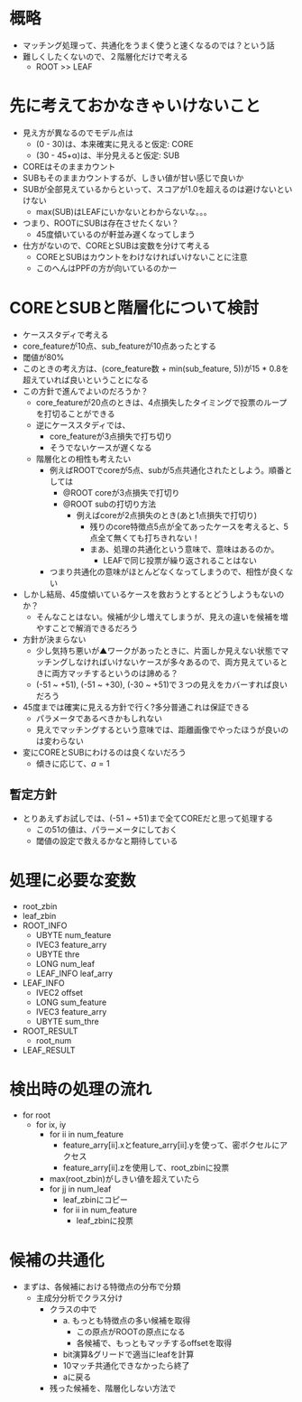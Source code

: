 # 概略

* マッチング処理って、共通化をうまく使うと速くなるのでは？という話
* 難しくしたくないので、２階層化だけで考える
  * ROOT >> LEAF

# 先に考えておかなきゃいけないこと

* 見え方が異なるのでモデル点は
  * (0 - 30)は、本来確実に見えると仮定: CORE
  * (30 - 45+α)は、半分見えると仮定: SUB
* COREはそのままカウント
* SUBもそのままカウントするが、しきい値が甘い感じで良いか
* SUBが全部見えているからといって、スコアが1.0を超えるのは避けないといけない
  * max(SUB)はLEAFにいかないとわからないな。。。
* つまり、ROOTにSUBは存在させたくない？
  * 45度傾いているのが軒並み遅くなってしまう
* 仕方がないので、COREとSUBは変数を分けて考える
  * COREとSUBはカウントをわけなければいけないことに注意
  * このへんはPPFの方が向いているのかー
  
# COREとSUBと階層化について検討

* ケーススタディで考える
* core_featureが10点、sub_featureが10点あったとする
* 閾値が80%
* このときの考え方は、(core_feature数 + min(sub_feature, 5))が15 * 0.8を超えていれば良いということになる
* この方針で進んでよいのだろうか？
  * core_featureが20点のときは、4点損失したタイミングで投票のループを打切ることができる
  * 逆にケーススタディでは、
	* core_featureが3点損失で打ち切り
	* そうでないケースが遅くなる
  * 階層化との相性も考えたい
	* 例えばROOTでcoreが5点、subが5点共通化されたとしよう。順番としては
	  * @ROOT coreが3点損失で打切り
	  * @ROOT subの打切り方法
		* 例えばcoreが2点損失のとき(あと1点損失で打切り)
		  * 残りのcore特徴点5点が全てあったケースを考えると、5点全て無くても打ちきれない！
		  * まあ、処理の共通化という意味で、意味はあるのか。
			* LEAFで同じ投票が繰り返されることはない
	* つまり共通化の意味がほとんどなくなってしまうので、相性が良くない
* しかし結局、45度傾いているケースを救おうとするとどうしようもないのか？
  * そんなことはない。候補が少し増えてしまうが、見えの違いを候補を増やすことで解消できるだろう
* 方針が決まらない
  * 少し気持ち悪いが▲ワークがあったときに、片面しか見えない状態でマッチングしなければいけないケースが多々あるので、両方見えているときに両方マッチするというのは諦める？
  * (-51 ~ +51), (-51 ~ +30), (-30 ~ +51)で３つの見えをカバーすれば良いだろう
* 45度までは確実に見える方針で行く?多分普通これは保証できる
  * パラメータであるべきかもしれない
  * 見えでマッチングするという意味では、距離画像でやったほうが良いのは変わらない
* 変にCOREとSUBにわけるのは良くないだろう
	* 傾きに応じて、$a = 1$

## 暫定方針

* とりあえずお試しでは、(-51 ~ +51)まで全てCOREだと思って処理する
  * この51の値は、パラーメータにしておく
  * 閾値の設定で救えるかなと期待している

# 処理に必要な変数

* root_zbin
* leaf_zbin
* ROOT_INFO
  * UBYTE num_feature
  * IVEC3 feature_arry
  * UBYTE thre
  * LONG num_leaf
  * LEAF_INFO leaf_arry
* LEAF_INFO
  * IVEC2 offset
  * LONG sum_feature
  * IVEC3 feature_arry
  * UBYTE sum_thre
* ROOT_RESULT
  * root_num
* LEAF_RESULT

# 検出時の処理の流れ

* for root
  * for ix, iy
	* for ii in num_feature
	  * feature_arry[ii].xとfeature_arry[ii].yを使って、密ボクセルにアクセス
	  * feature_arry[ii].zを使用して、root_zbinに投票
	* max(root_zbin)がしきい値を超えていたら
	* for jj in num_leaf
	  * leaf_zbinにコピー
	  * for ii in num_feature
		* leaf_zbinに投票

# 候補の共通化

* まずは、各候補における特徴点の分布で分類
  * 主成分分析でクラス分け
	  * クラスの中で
		* a. もっとも特徴点の多い候補を取得
		  * この原点がROOTの原点になる
		  * 各候補で、もっともマッチするoffsetを取得
	    * bit演算&グリードで適当にleafを計算
		* 10マッチ共通化できなかったら終了
		* aに戻る
	  * 残った候補を、階層化しない方法で



